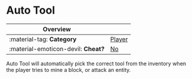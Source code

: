 # Auto Tool

<div class="overview" markdown>

|Overview||
|-|-|
|:material-tag: **Category**|[Player](index.md#player)|
|:material-emoticon-devil: **Cheat?**|[No](../faq.md#cheats)|

</div>

Auto Tool will automatically pick the correct tool from the inventory when the player tries to mine a block, or attack an entity.